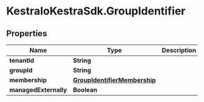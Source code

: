 # KestraIoKestraSdk.GroupIdentifier

## Properties

Name | Type | Description | Notes
------------ | ------------- | ------------- | -------------
**tenantId** | **String** |  | 
**groupId** | **String** |  | 
**membership** | [**GroupIdentifierMembership**](GroupIdentifierMembership.md) |  | 
**managedExternally** | **Boolean** |  | 


